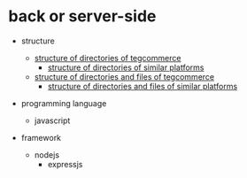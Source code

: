 # back or server-side

* structure
  * [structure of directories of tegcommerce](https://github.com/tegcommerce/tegcommerce-requirement/blob/master/page/tree-of-directories/structure-of-directories-of-tegcommerce)
    * [structure of directories of similar platforms](https://github.com/tegcommerce/tegcommerce-requirement/blob/master/page/tree-of-directories/structure-of-directories-of-similar-platforms)
  * [structure of directories and files of tegcommerce](https://github.com/tegcommerce/tegcommerce-requirement/blob/master/page/tree-of-directories-and-files/structure-of-directories-and-files-of-tegcommerce.md)
    * [structure of directories and files of similar platforms](https://github.com/tegcommerce/tegcommerce-requirement/blob/master/page/tree-of-directories-and-files/structure-of-directories-and-files-of-similar-platforms.md)

* programming language
  * javascript

* framework
  * nodejs
    * expressjs
